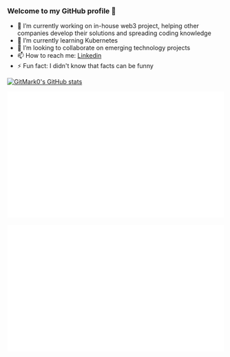 ### Welcome to my GitHub profile 👋

- 🔭 I’m currently working on in-house web3 project, helping other companies develop their solutions and spreading coding knowledge
- 🌱 I’m currently learning Kubernetes
- 👯 I’m looking to collaborate on emerging technology projects
- 📫 How to reach me: [Linkedin](https://www.linkedin.com/in/marko-ivankovi%C4%87-274923201/)
- ⚡ Fun fact: I didn't know that facts can be funny

[![GitMark0's GitHub stats](https://github-readme-stats.vercel.app/api?username=GitMark0&show_icons=true&theme=radical&count_private=true&include_all_commits=true)](https://github.com/anuraghazra/github-readme-stats)

![](https://raw.githubusercontent.com/GitMark0/github-stats/master/generated/languages.svg#gh-dark-mode-only)

![](https://raw.githubusercontent.com/GitMark0/github-stats/master/generated/overview.svg#gh-dark-mode-only)
